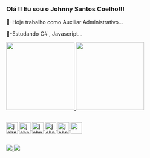 

### Olá !! Eu sou o Johnny Santos Coelho!!!

 🔭-Hoje trabalho como Auxiliar Administrativo...
 
 🌱-Estudando C# , Javascript...



<div>
  <a href="https://github.com/JohnnySantosCoelho">
  <img height="180cm" src="https://github-readme-stats.vercel.app/api?username=johnnysantoscoelho&theme=transparent&show_icons=true"/>    
  <img height="180cm" src="https://github-readme-stats.vercel.app/api/top-langs/?username=johnnysantoscoelho&layout=compact&langs_count=16&theme=transparent"/>  
</div>

##
<div>
  <img align="center" alt="johnny-Js"height="30" widht="40 "src="https://img.shields.io/badge/JavaScript-F7DF1E?style=for-the-badge&logo=javascript&logoColor=black">
  <img align="center" alt="johnny-HTML"height="30" widht="40 "src="https://img.shields.io/badge/HTML-239120?style=for-the-badge&logo=html5&logoColor=white">
  <img align="center" alt="johnny-C#"height="30" widht="40 "src="https://img.shields.io/badge/C%23-239120?style=for-the-badge&logo=c-sharp&logoColor=white">
  <img align="center" alt="johnny-css"height="30" widht="40 "src="https://img.shields.io/badge/CSS-239120?&style=for-the-badge&logo=css3&logoColor=white">
  <img align="center" alt="johnny-python"height="30" widht="40 "src="https://img.shields.io/badge/Python-14354C?style=for-the-badge&logo=python&logoColor=white">
  <img align="center" atl="johnny-.net"height="30" widht="40" src="https://img.shields.io/badge/.NET-5C2D91?style=for-the-badge&logo=.net&logoColor=white">
</div>

## 


<div>
    <a href="https://github.com/JohnnySantosCoelho" target="_black"><img src="https://img.shields.io/badge/GitHub-100000?style=for-the-badge&logo=github&logoColor=white"/>
    <a href="https://www.linkedin.com/in/johnnysantoscoelho/" target="_black"><img src="https://img.shields.io/badge/LinkedIn-0077B5?style=for-the-badge&logo=linkedin&logoColor=white">
</div

